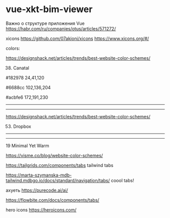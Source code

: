 # vue-xkt-bim-viewer


Важно о структуре приложения Vue
https://habr.com/ru/companies/otus/articles/571272/

xicons
https://github.com/07akioni/xicons
https://www.xicons.org/#/


colors:

https://designshack.net/articles/trends/best-website-color-schemes/

38. Canatal

#182978 24,41,120

#6688cc 102,136,204

#acbfe6    172,191,230

************************************************************
************************************************************
https://designshack.net/articles/trends/best-website-color-schemes/

53. Dropbox
************************************************************
************************************************************

19 Minimal Yet Warm

https://visme.co/blog/website-color-schemes/

https://tailgrids.com/components/tabs tailwind tabs

https://marta-szymanska-mdb-tailwind.mdbgo.io/docs/standard/navigation/tabs/ coool tabs!

ахуеть https://purecode.ai/ai/

https://flowbite.com/docs/components/tabs/


hero icons https://heroicons.com/